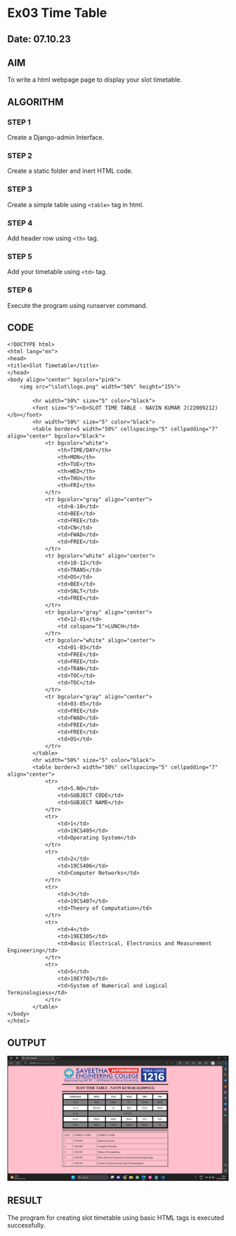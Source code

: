 # Ex03 Time Table
## Date: 07.10.23
## AIM
To write a html webpage page to display your slot timetable.

## ALGORITHM
### STEP 1
Create a Django-admin Interface.

### STEP 2
Create a static folder and inert HTML code.

### STEP 3
Create a simple table using ```<table>``` tag in html.

### STEP 4
Add header row using ```<th>``` tag.

### STEP 5
Add your timetable using ```<td>``` tag.

### STEP 6
Execute the program using runserver command.

## CODE
```
<!DOCTYPE html>
<html lang="en">
<head>
<title>Slot Timetable</title>
</head>
<body align="center" bgcolor="pink">
    <img src="\slot\logo.png" width="50%" height="15%">
    
        <hr width="50%" size="5" color="black">
        <font size="5"><b>SLOT TIME TABLE - NAVIN KUMAR J(22009212)</b></font>
        <hr width="50%" size="5" color="black">
        <table border=5 width="50%" cellspacing="5" cellpadding="7" align="center" bgcolor="black">
            <tr bgcolor="white">
                <th>TIME/DAY</th>
                <th>MON</th>
                <th>TUE</th>
                <th>WED</th>
                <th>THU</th>
                <th>FRI</th>
            </tr>
            <tr bgcolor="gray" align="center">
                <td>8-10</td>
                <td>BEE</td>
                <td>FREE</td>
                <td>CN</td>
                <td>FWAD</td>
                <td>FREE</td>
            </tr>
            <tr bgcolor="white" align="center">
                <td>10-12</td>
                <td>TRANS</td>
                <td>OS</td>
                <td>BEE</td>
                <td>SNLT</td>
                <td>FREE</td>
            </tr>
            <tr bgcolor="gray" align="center">
                <td>12-01</td>
                <td colspan="5">LUNCH</td>
            </tr>
            <tr bgcolor="white" align="center">
                <td>01-03</td>
                <td>FREE</td>
                <td>FREE</td>
                <td>TRAN</td>
                <td>TOC</td>
                <td>TOC</td>
            </tr>
            <tr bgcolor="gray" align="center">
                <td>03-05</td>
                <td>FREE</td>
                <td>FWAD</td>
                <td>FREE</td>
                <td>FREE</td>
                <td>OS</td>
            </tr>
        </table>
        <hr width="50%" size="5" color="black">
        <table border=3 width="50%" cellspacing="5" cellpadding="7" align="center">
            <tr>
                <td>S.NO</td>
                <td>SUBJECT CODE</td>
                <td>SUBJECT NAME</td>
            </tr>
            <tr>
                <td>1</td>
                <td>19CS405</td>
                <td>Operating System</td>
            </tr>
            <tr>
                <td>2</td>
                <td>19CS406</td>
                <td>Computer Networks</td>
            </tr>
            <tr>
                <td>3</td>
                <td>19CS407</td>
                <td>Theory of Computation</td>
            </tr>
            <tr>
                <td>4</td>
                <td>19EE305</td>
                <td>Basic Electrical, Electronics and Measurement Engineering</td>
            </tr>
            <tr>
                <td>5</td>
                <td>19EY703</td>
                <td>System of Numerical and Logical Terminologiess</td>
            </tr>
        </table>
</body>
</html>
```

## OUTPUT
![out](<Screenshot (103).png>)

## RESULT
The program for creating slot timetable using basic HTML tags is executed successfully.
